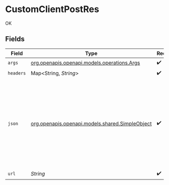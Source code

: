 # CustomClientPostRes

OK


## Fields

| Field                                                                                                                                                             | Type                                                                                                                                                              | Required                                                                                                                                                          | Description                                                                                                                                                       |
| ----------------------------------------------------------------------------------------------------------------------------------------------------------------- | ----------------------------------------------------------------------------------------------------------------------------------------------------------------- | ----------------------------------------------------------------------------------------------------------------------------------------------------------------- | ----------------------------------------------------------------------------------------------------------------------------------------------------------------- |
| `args`                                                                                                                                                            | [org.openapis.openapi.models.operations.Args](../../models/operations/Args.md)                                                                                    | :heavy_check_mark:                                                                                                                                                | N/A                                                                                                                                                               |
| `headers`                                                                                                                                                         | Map<String, *String*>                                                                                                                                             | :heavy_check_mark:                                                                                                                                                | N/A                                                                                                                                                               |
| `json`                                                                                                                                                            | [org.openapis.openapi.models.shared.SimpleObject](../../models/shared/SimpleObject.md)                                                                            | :heavy_check_mark:                                                                                                                                                | A simple object that uses all our supported primitive types and enums and has optional properties.<br/><br/>[A link to the external docs.](https://docs.speakeasyapi.dev) |
| `url`                                                                                                                                                             | *String*                                                                                                                                                          | :heavy_check_mark:                                                                                                                                                | N/A                                                                                                                                                               |